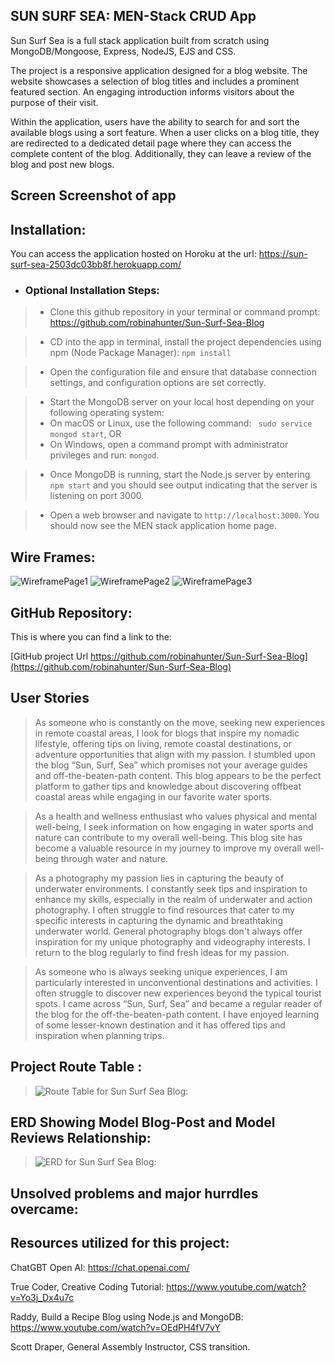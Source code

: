 
## SUN SURF SEA: MEN-Stack CRUD App

Sun Surf Sea is a full stack application built from scratch using MongoDB/Mongoose, Express, NodeJS, EJS and CSS.

The project is a responsive application designed for a blog website. The website showcases a selection of blog titles and includes a prominent featured section. An engaging introduction informs visitors about the purpose of their visit.

Within the application, users have the ability to search for and sort the available blogs using a sort feature. When a user clicks on a blog title, they are redirected to a dedicated detail page where they can access the complete content of the blog. Additionally, they can leave a review of the blog and post new blogs.

## Screen Screenshot of app
>

>

>

## Installation:

You can access the application hosted on Horoku at the url: https://sun-surf-sea-2503dc03bb8f.herokuapp.com/

- ### Optional Installation Steps: 

> - Clone this github repository in your terminal or command prompt: 
 https://github.com/robinahunter/Sun-Surf-Sea-Blog

> - CD into the app in terminal, install the project dependencies using npm (Node Package Manager):  `npm install` 

> - Open the configuration file and ensure that database connection settings, and configuration options are set correctly.

> - Start the MongoDB server on your local host depending on your following operating system:
> - On macOS or Linux, use the following command: ` sudo service mongod start`, 
> OR 
> - On Windows, open a command prompt with administrator privileges and run: `mongod`.

> - Once MongoDB is running, start the Node.js server by entering `npm start` and you should see output indicating that the server is listening on port 3000.

> - Open a web browser and navigate to `http://localhost:3000`. You should now see the MEN stack application home page.



## Wire Frames:
![WireframePage1](https://i.postimg.cc/Hk6sxqk9/sun-surf-sea-blog-WIREFRAME-robin.jpg)
![WireframePage2](https://i.postimg.cc/F1tkT2LL/sun-surf-sea-blog-WIREFRAME-robin2.jpg)
![WireframePage3](https://i.postimg.cc/L8pNXWb5/sun-surf-sea-blog-WIREFRAME-robin3.jpg)

## GitHub Repository:
This is where you can find a link to the: 

[GitHub project Url https://github.com/robinahunter/Sun-Surf-Sea-Blog](https://github.com/robinahunter/Sun-Surf-Sea-Blog)


## User Stories

>As someone who is constantly on the move, seeking new experiences in remote coastal areas, I look for blogs that inspire my nomadic lifestyle, offering tips on living, remote coastal destinations, or adventure opportunities that align with my passion. I stumbled upon the blog “Sun, Surf, Sea” which promises not your average guides and off-the-beaten-path content. This blog appears to be the perfect platform to gather tips and knowledge about discovering offbeat coastal areas while engaging in our favorite water sports.

>As a health and wellness enthusiast who values physical and mental well-being, I seek information on how engaging in water sports and nature can contribute to my overall well-being. This blog site has become a valuable resource in my journey to improve my overall well-being through water and nature.

>As a photography my passion lies in capturing the beauty of underwater environments. I constantly seek tips and inspiration to enhance my skills, especially in the realm of underwater and action photography. I often struggle to find resources that cater to my specific interests in capturing the dynamic and breathtaking underwater world. General photography blogs don't always offer inspiration for my unique photography and videography interests. I return to the blog regularly to find fresh ideas for my passion.

>As someone who is always seeking unique experiences, I am particularly interested in unconventional destinations and activities. I often struggle to discover new experiences beyond the typical tourist spots. I came across  “Sun, Surf, Sea”  and became a regular reader of the blog for the off-the-beaten-path content. I have enjoyed learning of some lesser-known destination and it has offered tips and inspiration when planning trips.


## Project Route Table :

>![Route Table for Sun Surf Sea Blog:](https://i.postimg.cc/HLM9BQnJ/sun-surf-sea-blog-ROUTE-TABLE.jpg)

## ERD Showing Model Blog-Post and Model Reviews Relationship: 

>![ERD for Sun Surf Sea Blog:](https://i.postimg.cc/yN4KvQR4/ERD-blog-site.jpg)

## Unsolved problems and major hurrdles overcame:

>

## Resources utilized for this project:

ChatGBT Open AI: https://chat.openai.com/

True Coder, Creative Coding Tutorial:
https://www.youtube.com/watch?v=Yo3j_Dx4u7c

Raddy, Build a Recipe Blog using Node.js and MongoDB:
https://www.youtube.com/watch?v=OEdPH4fV7vY


Scott Draper, General Assembly Instructor, CSS transition.